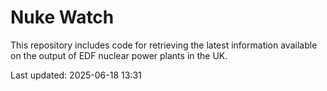 # Nuke Watch

This repository includes code for retrieving the latest information available on the output of EDF nuclear power plants in the UK.

Last updated: 2025-06-18 13:31
